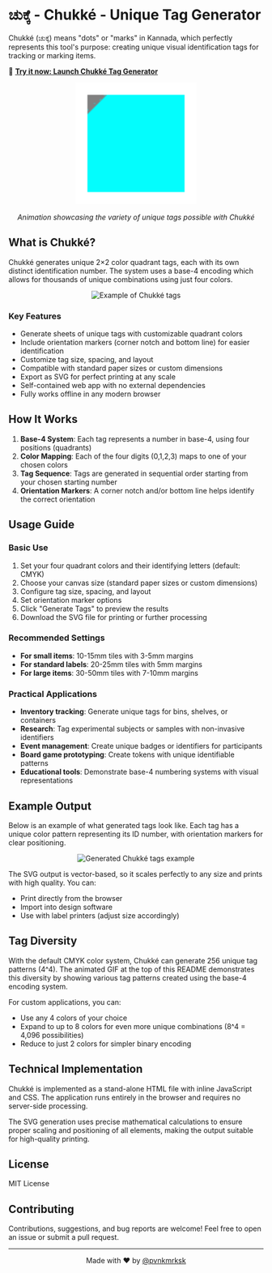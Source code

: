 # ಚುಕ್ಕೆ - Chukké - Unique Tag Generator

Chukké (ಚುಕ್ಕೆ) means "dots" or "marks" in Kannada, which perfectly represents this tool's purpose: creating unique visual identification tags for tracking or marking items.

🚀 **[Try it now: Launch Chukké Tag Generator](https://pvnkmrksk.github.io/Chukke/)**

<div align="center">
  <img src="./anim.gif" alt="Animated Chukké tags showcase" width="240" />
  <p><em>Animation showcasing the variety of unique tags possible with Chukké</em></p>
</div>

## What is Chukké?

Chukké generates unique 2×2 color quadrant tags, each with its own distinct identification number. The system uses a base-4 encoding which allows for thousands of unique combinations using just four colors.

<div align="center">
  <img src="./Chukké_tags_example.svg" alt="Example of Chukké tags" width="600" />
</div>

### Key Features

- Generate sheets of unique tags with customizable quadrant colors
- Include orientation markers (corner notch and bottom line) for easier identification
- Customize tag size, spacing, and layout
- Compatible with standard paper sizes or custom dimensions
- Export as SVG for perfect printing at any scale
- Self-contained web app with no external dependencies
- Fully works offline in any modern browser

## How It Works

1. **Base-4 System**: Each tag represents a number in base-4, using four positions (quadrants)
2. **Color Mapping**: Each of the four digits (0,1,2,3) maps to one of your chosen colors
3. **Tag Sequence**: Tags are generated in sequential order starting from your chosen starting number
4. **Orientation Markers**: A corner notch and/or bottom line helps identify the correct orientation

## Usage Guide

### Basic Use

1. Set your four quadrant colors and their identifying letters (default: CMYK)
2. Choose your canvas size (standard paper sizes or custom dimensions)
3. Configure tag size, spacing, and layout
4. Set orientation marker options
5. Click "Generate Tags" to preview the results
6. Download the SVG file for printing or further processing

### Recommended Settings

- **For small items**: 10-15mm tiles with 3-5mm margins
- **For standard labels**: 20-25mm tiles with 5mm margins
- **For large items**: 30-50mm tiles with 7-10mm margins

### Practical Applications

- **Inventory tracking**: Generate unique tags for bins, shelves, or containers
- **Research**: Tag experimental subjects or samples with non-invasive identifiers
- **Event management**: Create unique badges or identifiers for participants
- **Board game prototyping**: Create tokens with unique identifiable patterns
- **Educational tools**: Demonstrate base-4 numbering systems with visual representations

## Example Output

Below is an example of what generated tags look like. Each tag has a unique color pattern representing its ID number, with orientation markers for clear positioning.

<div align="center">
  <img src="./Chukké_tags_example.svg" alt="Generated Chukké tags example" width="700" />
</div>

The SVG output is vector-based, so it scales perfectly to any size and prints with high quality. You can:
- Print directly from the browser
- Import into design software
- Use with label printers (adjust size accordingly)

## Tag Diversity

With the default CMYK color system, Chukké can generate 256 unique tag patterns (4^4). The animated GIF at the top of this README demonstrates this diversity by showing various tag patterns created using the base-4 encoding system.

For custom applications, you can:
- Use any 4 colors of your choice
- Expand to up to 8 colors for even more unique combinations (8^4 = 4,096 possibilities)
- Reduce to just 2 colors for simpler binary encoding

## Technical Implementation

Chukké is implemented as a stand-alone HTML file with inline JavaScript and CSS. The application runs entirely in the browser and requires no server-side processing.

The SVG generation uses precise mathematical calculations to ensure proper scaling and positioning of all elements, making the output suitable for high-quality printing.

## License

MIT License

## Contributing

Contributions, suggestions, and bug reports are welcome! Feel free to open an issue or submit a pull request.

---

<div align="center">
  Made with ❤️ by <a href="https://twitter.com/pvnkmrksk" target="_blank">@pvnkmrksk</a>
</div>
